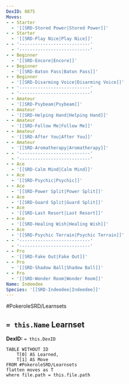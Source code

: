 ```yaml
---
DexID: 0875
Moves:
- - Starter
  - '[[SRD-Stored Power|Stored Power]]'
- - Starter
  - '[[SRD-Play Nice|Play Nice]]'
- - '---------------------------'
  - '---------------------------'
- - Beginner
  - '[[SRD-Encore|Encore]]'
- - Beginner
  - '[[SRD-Baton Pass|Baton Pass]]'
- - Beginner
  - '[[SRD-Disarming Voice|Disarming Voice]]'
- - '---------------------------'
  - '---------------------------'
- - Amateur
  - '[[SRD-Psybeam|Psybeam]]'
- - Amateur
  - '[[SRD-Helping Hand|Helping Hand]]'
- - Amateur
  - '[[SRD-Follow Me|Follow Me]]'
- - Amateur
  - '[[SRD-After You|After You]]'
- - Amateur
  - '[[SRD-Aromatherapy|Aromatherapy]]'
- - '---------------------------'
  - '---------------------------'
- - Ace
  - '[[SRD-Calm Mind|Calm Mind]]'
- - Ace
  - '[[SRD-Psychic|Psychic]]'
- - Ace
  - '[[SRD-Power Split|Power Split]]'
- - Ace
  - '[[SRD-Guard Split|Guard Split]]'
- - Ace
  - '[[SRD-Last Resort|Last Resort]]'
- - Ace
  - '[[SRD-Healing Wish|Healing Wish]]'
- - Ace
  - '[[SRD-Psychic Terrain|Psychic Terrain]]'
- - '---------------------------'
  - '---------------------------'
- - Pro
  - '[[SRD-Fake Out|Fake Out]]'
- - Pro
  - '[[SRD-Shadow Ball|Shadow Ball]]'
- - Pro
  - '[[SRD-Wonder Room|Wonder Room]]'
Name: Indeedee
Species: '[[SRD-Indeedee|Indeedee]]'
---
```


#PokeroleSRD/Learnsets

## `= this.Name` Learnset

**DexID:** `= this.DexID`

```dataview
TABLE WITHOUT ID
    T[0] AS Learned,
    T[1] AS Move
FROM #PokeroleSRD/Learnsets
flatten moves as T
where file.path = this.file.path
```
